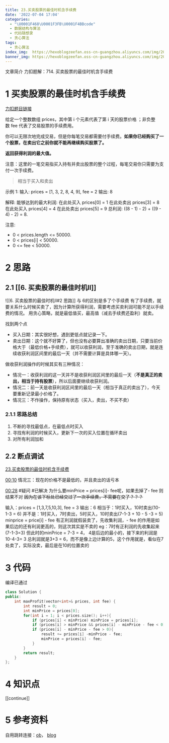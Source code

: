 ```yaml
---
title: 23.买卖股票的最佳时机含手续费
date: '2022-07-04 17:04'
categories:
  - "\U0001F468\U0001F3FB‍\U0001F4BBcode"
  - 数据结构与算法
  - 代码随想录
  - 贪心算法
tags:
  - 贪心算法
index_img:  https://hexoblogzeefan.oss-cn-guangzhou.aliyuncs.com/img/202207041948383.jpg
banner_img: https://hexoblogzeefan.oss-cn-guangzhou.aliyuncs.com/img/202207041948383.jpg
---
```


文章简介
	力扣题解：714. 买卖股票的最佳时机含手续费
<!-- more -->

# 1 买卖股票的最佳时机含手续费

[力扣题目链接](https://leetcode.cn/problems/best-time-to-buy-and-sell-stock-with-transaction-fee/)

给定一个整数数组 prices，其中第 i 个元素代表了第 i 天的股票价格 ；非负整数 fee 代表了交易股票的手续费用。

你可以无限次地完成交易，但是你每笔交易都需要付手续费。**如果你已经购买了一个股票，在卖出它之前你就不能再继续购买股票了。**

**返回获得利润的最大值。**

注意：这里的一笔交易指买入持有并卖出股票的整个过程，每笔交易你只需要为支付一次手续费。
>相当于买入和卖出

示例 1: 输入: prices = [1, 3, 2, 8, 4, 9], fee = 2 输出: 8

解释: 能够达到的最大利润: 在此处买入 prices[0] = 1 在此处卖出 prices[3] = 8 在此处买入 prices[4] = 4 在此处卖出 prices[5] = 9 总利润: ((8 - 1) - 2) + ((9 - 4) - 2) = 8.

注意:

-   0 < prices.length <= 50000.
-   0 < prices[i] < 50000.
-   0 <= fee < 50000.

# 2 思路
## 2.1 [[6. 买卖股票的最佳时机II]]
![[6. 买卖股票的最佳时机II#2 思路]]
与 6的区别是多了个手续费
有了手续费，就要关系什么时候买卖了，因为计算所获得利润，需要考虑买卖利润可能不足以手续费的情况。
用贪心策略，就是最低值买，最高值（减去手续费还盈利）就卖。

找到两个点
-   买入日期：其实很好想，遇到更低点就记录一下。
-   卖出日期：这个就不好算了，但也没有必要算出准确的卖出日期，只要当前价格大于（最低价格+手续费），就可以收获利润，至于准确的卖出日期，就是连续收获利润区间里的最后一天（并不需要计算是具体哪一天）。

做收获利润操作的时候其实有三种情况：
-   情况一：收获利润的这一天并不是收获利润区间里的最后一天（**不是真正的卖出，相当于持有股票**），所以后面要继续收获利润。
-   情况二：前一天是收获利润区间里的最后一天（相当于真正的卖出了），今天要重新记录最小价格了。
-   情况三：不作操作，保持原有状态（买入，卖出，不买不卖）
### 2.1.1 思路总结
1. 不断的寻找最低点，在最低点时买入
2. 寻找有利润的时候买入，更新下一次的买入位置在循环卖出
3. 对所有利润加和

## 2.2 断点调试


[23.买卖股票的最佳时机含手续费](file:///Users/yibeikongqiu/Desktop/ishot视频/贪心算法/23.买卖股票的最佳时机含手续费.mp4)


[00:10](file:///Users/yibeikongqiu/Desktop/ishot%E8%A7%86%E9%A2%91/%E8%B4%AA%E5%BF%83%E7%AE%97%E6%B3%95/23.%E4%B9%B0%E5%8D%96%E8%82%A1%E7%A5%A8%E7%9A%84%E6%9C%80%E4%BD%B3%E6%97%B6%E6%9C%BA%E5%90%AB%E6%89%8B%E7%BB%AD%E8%B4%B9.mp4#t=10.471542) 情况三：现在的价格不是最低的，并且卖出的话亏本
 
[00:28](file:///Users/yibeikongqiu/Desktop/ishot%E8%A7%86%E9%A2%91/%E8%B4%AA%E5%BF%83%E7%AE%97%E6%B3%95/23.%E4%B9%B0%E5%8D%96%E8%82%A1%E7%A5%A8%E7%9A%84%E6%9C%80%E4%BD%B3%E6%97%B6%E6%9C%BA%E5%90%AB%E6%89%8B%E7%BB%AD%E8%B4%B9.mp4#t=28.795416) 
#疑问 #已解决 
为什么要minPrice = prices[i]- fee呢，如果去掉了- fee 则结果不对
~~因为在该下标处已经交过了一次手续费，不需要在交了？？？~~

输入：prices = [1,3,7,5,10,3], fee = 3
输出：6
相当于：1时买入，10时卖出(10-1-3 = 6)
并不是：1时买入，7时卖出，5时买入，10时卖出(7-1-3  +  10 - 5 -3 = 5)
minprice = price[i] - fee  有正利润就假装卖了，先收集利润，- fee 的作用是如果后边的还有利润更高的，则这次其实是不卖的
eg：7时有正利润的先收集起来(7-1-3=3)
但此时的minPrice = 7-3  = 4， 4是后边的最小的，接下来的利润是10-4-3= 3 
总利润就是3+3 = 6，而不是像上边计算的5，这个作用就是，看似在7处卖了，实际没卖，最后是在10的位置卖的

# 3 代码
编译已通过
```cpp
class Solution {
public:
    int maxProfit(vector<int>& prices, int fee) {
        int result = 0;
        int minPrice = prices[0];
        for(int i = 1; i < prices.size(); i++){
            if (prices[i] < minPrice) minPrice = prices[i];
            if (prices[i] > minPrice && prices[i] - minPrice - fee < 0) continue;
            if (prices[i] - minPrice - fee > 0){
                result += prices[i] -minPrice - fee;
                minPrice = prices[i] - fee; 
            }
        }
        return result;
    }
};
```


# 4 知识点
[[continue]]


# 5 参考资料
自用跳转连接：[ob]()， [blog]()


